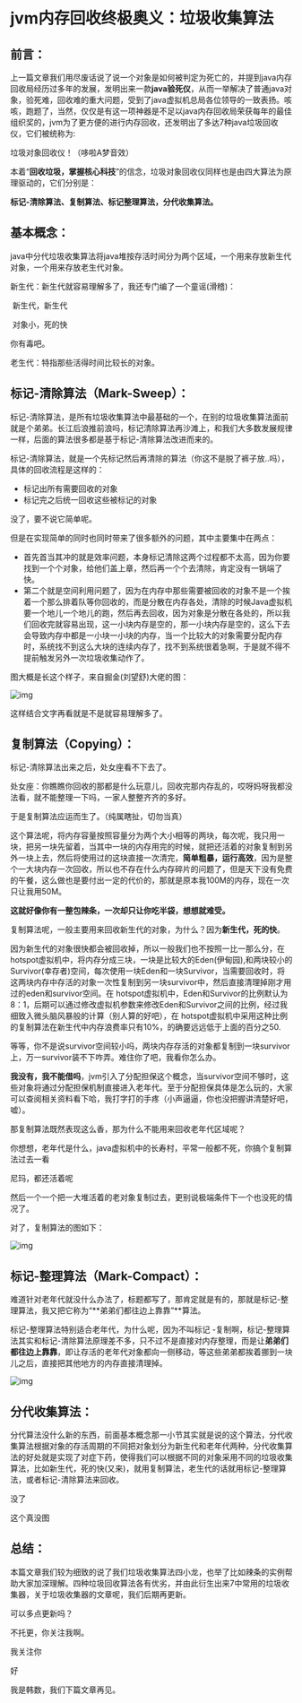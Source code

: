 # jvm内存回收终极奥义：垃圾收集算法

## 前言：

上一篇文章我们用尽废话说了说一个对象是如何被判定为死亡的，并提到java内存回收局经历过多年的发展，发明出来一款**java验死仪**，从而一举解决了普通java对象，验死难，回收难的重大问题，受到了java虚拟机总局各位领导的一致表扬。咳咳，跑题了，当然，仅仅是有这一项神器是不足以java内存回收局荣获每年的最佳组织奖的，jvm为了更方便的进行内存回收，还发明出了多达7种java垃圾回收仪，它们被统称为:

垃圾对象回收仪！（哆啦A梦音效）

本着“**回收垃圾，掌握核心科技**”的信念，垃圾对象回收仪同样也是由四大算法为原理驱动的，它们分别是：

**标记-清除算法、复制算法、标记整理算法，分代收集算法。**



## 基本概念：

java中分代垃圾收集算法将java堆按存活时间分为两个区域，一个用来存放新生代对象，一个用来存放老生代对象。

新生代：新生代就容易理解多了，我还专门编了一个童谣(滑稽)：

​                新生代，新生代

​                对象小，死的快

你有毒吧。

老生代：特指那些活得时间比较长的对象。

## 标记-清除算法（Mark-Sweep）：

标记-清除算法，是所有垃圾收集算法中最基础的一个，在别的垃圾收集算法面前就是个弟弟。长江后浪推前浪吗，标记清除算法再沙滩上，和我们大多数发展规律一样，后面的算法很多都是基于标记-清除算法改进而来的。

标记-清除算法，就是一个先标记然后再清除的算法（你这不是脱了裤子放..吗），具体的回收流程是这样的：

- 标记出所有需要回收的对象
- 标记完之后统一回收这些被标记的对象

没了，要不说它简单呢。

但是在实现简单的同时也同时带来了很多额外的问题，其中主要集中在两点：

- 首先首当其冲的就是效率问题，本身标记清除这两个过程都不太高，因为你要找到一个个对象，给他们盖上章，然后再一个个去清除，肯定没有一锅端了快。
- 第二个就是空间利用问题了，因为在内存中那些需要被回收的对象不是一个挨着一个那么排着队等你回收的，而是分散在内存各处，清除的时候Java虚拟机要一个地儿一个地儿的跑，然后再去回收，因为对象是分散在各处的，所以我们回收完就容易出现，这一小块内存是空的，那一小块内存是空的，这么下去会导致内存中都是一小块一小块的内存，当一个比较大的对象需要分配内存时，系统找不到这么大块的连续内存了，找不到系统很着急啊，于是就不得不提前触发另外一次垃圾收集动作了。

图大概是长这个样子，来自掘金(刘望舒)大佬的图：

![img](https://user-gold-cdn.xitu.io/2017/5/25/bf02ac56d921a4174192c3b64ba2d885?imageView2/0/w/1280/h/960/ignore-error/1)

这样结合文字再看就是不是就容易理解多了。

## 复制算法（Copying）：

标记-清除算法出来之后，处女座看不下去了。

处女座：你瞧瞧你回收的那都是什么玩意儿，回收完那内存乱的，哎呀妈呀我都没法看，就不能整理一下吗，一家人整整齐齐的多好。

于是复制算法应运而生了。（纯属瞎扯，切勿当真）

这个算法呢，将内存容量按照容量分为两个大小相等的两块，每次呢，我只用一块，把另一块先留着，当其中一块的内存用完的时候，就把还活着的对象复制到另外一块上去，然后将使用过的这块直接一次清完，**简单粗暴，运行高效**，因为是整个一大块内存一次回收，所以也不存在什么内存碎片的问题了，但是天下没有免费的午餐，这么做也是要付出一定的代价的，那就是原本我100M的内存，现在一次只让我用50M。

**这就好像你有一整包辣条，一次却只让你吃半袋，想想就难受。**

复制算法呢，一般主要用来回收新生代的对象，为什么？因为**新生代，死的快**。

因为新生代的对象很快都会被回收掉，所以一般我们也不按照一比一那么分，在 hotspot虚拟机中，将内存分成三块，一块是比较大的Eden(伊甸园),和两块较小的Survivor(幸存者)空间，每次使用一块Eden和一块Survivor，当需要回收时，将这两块内存中存活的对象一次性复制到另一块survivor中，然后直接清理掉刚才用过的eden和survivor空间。在 hotspot虚拟机中，Eden和Survivor的比例默认为8：1，后期可以通过修改虚拟机参数来修改Eden和Survivor之间的比例，经过我细致入微头脑风暴般的计算（别人算的好吧），在 hotspot虚拟机中采用这种比例的复制算法在新生代中内存浪费率只有10%，的确要远远低于上面的百分之50.

等等，你不是说survivor空间较小吗，两块内存存活的对象都复制到一块survivor上，万一survivor装不下咋弄。难住你了吧，我看你怎么办。

**我没有，我不能借吗**，jvm引入了分配担保这个概念，当survivor空间不够时，这些对象将通过分配担保机制直接进入老年代。至于分配担保具体是怎么玩的，大家可以查阅相关资料看下哈，我打字打的手疼（小声逼逼，你也没把握讲清楚好吧，嘘）。

那复制算法既然表现这么香，那为什么不能用来回收老年代区域呢？

你想想，老年代是什么，java虚拟机中的长寿村，平常一般都不死，你搞个复制算法过去一看

尼玛，都还活着呢

然后一个一个把一大堆活着的老对象复制过去，更别说极端条件下一个也没死的情况了。

对了，复制算法的图如下：

![img](https://user-gold-cdn.xitu.io/2017/5/25/1b99da204cf8c52fa9b1cfbcdd449852?imageView2/0/w/1280/h/960/ignore-error/1)

## 标记-整理算法（Mark-Compact）：

难道针对老年代就没什么办法了，标题都写了，那肯定就是有的，那就是标记-整理算法，我又把它称为“**弟弟们都往边上靠靠”**算法。

标记-整理算法特别适合老年代，为什么呢，因为不叫标记 -复制啊，标记-整理算法其实和标记-清除算法原理差不多，只不过不是直接对内存整理，而是让**弟弟们都往边上靠靠**，即让存活的老年代对象都向一侧移动，等这些弟弟都挨着挪到一块儿之后，直接把其他地方的内存直接清理掉。

![img](https://user-gold-cdn.xitu.io/2017/5/25/4d2c971fdc57b1ada9a2a1a1cf17d764?imageView2/0/w/1280/h/960/ignore-error/1)



## 分代收集算法：

分代算法没什么新的东西，前面基本概念那一小节其实就是说的这个算法，分代收集算法根据对象的存活周期的不同把对象划分为新生代和老年代两种，分代收集算法的好处就是实现了对症下药，使得我们可以根据不同的对象采用不同的垃圾收集算法，比如新生代，死的快(又来)，就用复制算法，老生代的话就用标记-整理算法，或者标记-清除算法来回收。

没了

这个真没图

## 总结：

本篇文章我们较为细致的说了我们垃圾收集算法四小龙，也举了比如辣条的实例帮助大家加深理解。四种垃圾回收算法各有优劣，并由此衍生出来7中常用的垃圾收集器，关于垃圾收集器的文章呢，我们后期再更新。

可以多点更新吗？

不托更，你关注我啊。

我关注你

好

我是韩数，我们下篇文章再见。

















